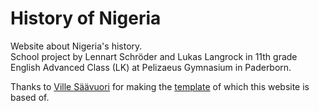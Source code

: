 # History of Nigeria

Website about Nigeria's history.  
School project by Lennart Schröder and Lukas Langrock in 11th grade English Advanced Class (LK) at Pelizaeus Gymnasium in Paderborn.

Thanks to [Ville Säävuori](https://twitter.com/uninen) for making the [template](https://github.com/Uninen/gridsome-starter-tulip) of which this website is based of.